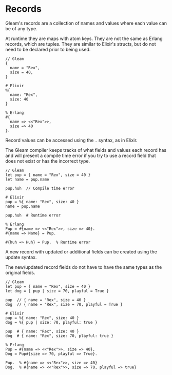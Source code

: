 # Records

Gleam's records are a collection of names and values where each value can be
of any type.

At runtime they are maps with atom keys. They are not the same as Erlang
records, which are tuples. They are similar to Elixir's structs, but do not
need to be declared prior to being used.

```
// Gleam
{
  name = "Rex",
  size = 40,
}
```
```
# Elixir
%{
  name: "Rex",
  size: 40
}
```
```
% Erlang
#{
  name => <<"Rex">>,
  size => 40
}.
```

Record values can be accessed using the `.` syntax, as in Elixir.

The Gleam compiler keeps tracks of what fields and values each record has and
will present a compile time error if you try to use a record field that does
not exist or has the incorrect type.

```
// Gleam
let pup = { name = "Rex", size = 40 }
let name = pup.name

pup.huh  // Compile time error
```
```
# Elixir
pup = %{ name: "Rex", size: 40 }
name = pup.name

pup.huh  # Runtime error
```
```
% Erlang
Pup = #{name => <<"Rex">>, size => 40}.
#{name => Name} = Pup.

#{huh => Huh} = Pup.  % Runtime error
```

A new record with updated or additional fields can be created using the update
syntax.

The new/updated record fields do not have to have the same types as the
original fields.

```
// Gleam
let pup = { name = "Rex", size = 40 }
let dog = { pup | size = 70, playful = True }

pup  // { name = "Rex", size = 40 }
dog  // { name = "Rex", size = 70, playful = True }
```
```
# Elixir
pup = %{ name: "Rex", size: 40 }
dog = %{ pup | size: 70, playful: true }

pup  # { name: "Rex", size: 40 }
dog  # { name: "Rex", size: 70, playful: true }
```
```
% Erlang
Pup = #{name => <<"Rex">>, size => 40},
Dog = Pup#{size => 70, playful => True}.

Pup.  % #{name => <<"Rex">>, size => 40}
Dog.  % #{name => <<"Rex">>, size => 70, playful => true}
```
